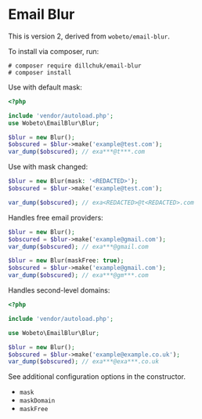 # Email Blur

This is version 2, derived from `wobeto/email-blur`.

To install via composer, run:

```
# composer require dillchuk/email-blur
# composer install
```

Use with default mask:

```php
<?php

include 'vendor/autoload.php';
use Wobeto\EmailBlur\Blur;

$blur = new Blur();
$obscured = $blur->make('example@test.com');
var_dump($obscured); // exa***@t***.com
```

Use with mask changed:

```php
$blur = new Blur(mask: '<REDACTED>');
$obscured = $blur->make('example@test.com');

var_dump($obscured); // exa<REDACTED>@t<REDACTED>.com
```

Handles free email providers:

```php
$blur = new Blur();
$obscured = $blur->make('example@gmail.com');
var_dump($obscured); // exa***@gmail.com

$blur = new Blur(maskFree: true);
$obscured = $blur->make('example@gmail.com');
var_dump($obscured); // exa***@gm***.com
```

Handles second-level domains:

```php
<?php

include 'vendor/autoload.php';

use Wobeto\EmailBlur\Blur;

$blur = new Blur();
$obscured = $blur->make('example@example.co.uk');
var_dump($obscured); // exa***@exa***.co.uk
```

See additional configuration options in the constructor.
- `mask`
- `maskDomain`
- `maskFree`
